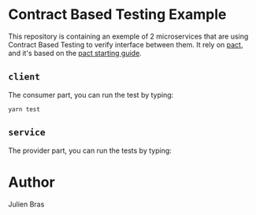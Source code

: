 # Contract Based Testing Example

This repository is containing an exemple of 2 microservices that are using Contract Based Testing to verify interface between them. It rely on [pact](https://pact.io/), and it's based on the [pact starting guide](https://docs.pact.io/5-minute-getting-started-guide).

## `client`

The consumer part, you can run the test by typing: 

```
yarn test
```

## `service`

The provider part, you can run the tests by typing:

# Author

Julien Bras
